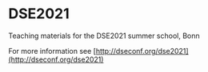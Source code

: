 # DSE2021

Teaching materials for the DSE2021 summer school, Bonn

For more information see [http://dseconf.org/dse2021](http://dseconf.org/dse2021)
